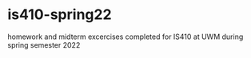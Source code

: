 # is410-spring22
homework and midterm excercises completed for IS410 at UWM during spring semester 2022
